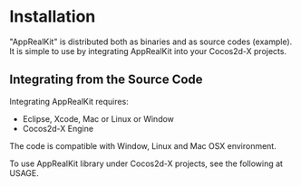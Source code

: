 
Installation
============

"AppRealKit" is distributed both as binaries and as source codes (example).
It is simple to use by integrating AppRealKit into your Cocos2d-X projects.

Integrating from the Source Code
-----------------------------

Integrating AppRealKit requires:
* Eclipse, Xcode, Mac or Linux or Window
* Cocos2d-X Engine

The code is compatible with Window, Linux and Mac OSX environment.

To use AppRealKit library under Cocos2d-X projects, see the following at USAGE.